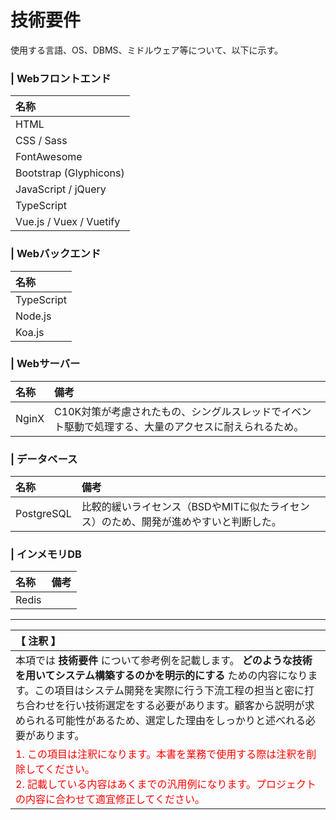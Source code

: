 # 技術要件
使用する言語、OS、DBMS、ミドルウェア等について、以下に示す。

### | Webフロントエンド
|名称|
|:---|
|HTML |
|CSS / Sass |
|FontAwesome|
|Bootstrap (Glyphicons) |
|JavaScript / jQuery |
|TypeScript|
|Vue.js / Vuex / Vuetify|

### | Webバックエンド
|名称|
|:---|
|TypeScript|
|Node.js|
|Koa.js|

### | Webサーバー
|名称|備考|
|:---|:---|
|NginX |C10K対策が考慮されたもの、シングルスレッドでイベント駆動で処理する、大量のアクセスに耐えられるため。 |

### | データベース
|名称|備考|
|:---|:---|
|PostgreSQL |比較的緩いライセンス（BSDやMITに似たライセンス）のため、開発が進めやすいと判断した。 |

### | インメモリDB
|名称|備考|
|:---|:---|
|Redis|　|

---

|【 注釈 】|
|:---|
|本項では **技術要件** について参考例を記載します。 **どのような技術を用いてシステム構築するのかを明示的にする** ための内容になります。この項目はシステム開発を実際に行う下流工程の担当と密に打ち合わせを行い技術選定をする必要があります。顧客から説明が求められる可能性があるため、選定した理由をしっかりと述べれる必要があります。|
|<span style='color:#f00'>1. この項目は注釈になります。本書を業務で使用する際は注釈を削除してください。<br>2. 記載している内容はあくまでの汎用例になります。プロジェクトの内容に合わせて適宜修正してください。</span>|